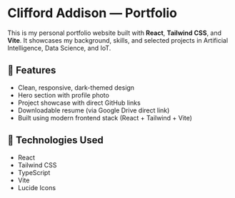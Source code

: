 # Clifford Addison — Portfolio

This is my personal portfolio website built with **React**, **Tailwind CSS**, and **Vite**. It showcases my background, skills, and selected projects in Artificial Intelligence, Data Science, and IoT.

## 🚀 Features
- Clean, responsive, dark-themed design
- Hero section with profile photo
- Project showcase with direct GitHub links
- Downloadable resume (via Google Drive direct link)
- Built using modern frontend stack (React + Tailwind + Vite)

## 🧠 Technologies Used
- React
- Tailwind CSS
- TypeScript
- Vite
- Lucide Icons
